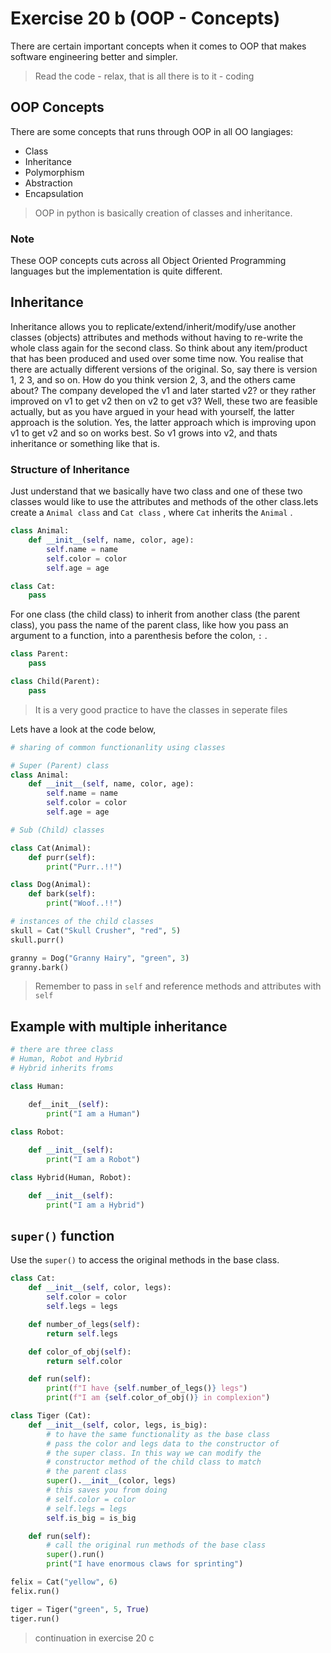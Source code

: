 # Exercise 20 b (OOP - Concepts)
There are certain important concepts when it comes to OOP that makes software engineering better and simpler.

> Read the code - relax, that is all there is to it - coding

## OOP Concepts

There are some concepts that runs through OOP in all OO langiages:

* Class
* Inheritance
* Polymorphism
* Abstraction  
* Encapsulation

> OOP in python is basically creation of classes and inheritance.

### Note

These OOP concepts cuts across all Object Oriented Programming languages but the implementation is quite different.

## Inheritance

Inheritance allows you to replicate/extend/inherit/modify/use another classes (objects) attributes and methods without having to re-write the whole class again for the second class. So think about any item/product that has been produced and used over some time now. You realise that there are actually different versions of the original. So, say there is version 1, 2 3, and so on. How do you think version 2, 3, and the others came about? The company developed the v1 and later started v2? or they rather improved on v1 to get v2 then on v2 to get v3? Well, these two are feasible actually, but as you have argued in your head with yourself, the latter approach is the solution. Yes, the latter approach which is improving upon v1 to get v2 and so on works best.
So v1 grows into v2, and thats inheritance or something like that is.

### Structure of Inheritance

Just understand that we basically have two class and one of these two classes would like to use the attributes and methods of the other class.lets create a `Animal class` and `Cat class` , where `Cat` inherits the `Animal` .

``` python
class Animal:
	def __init__(self, name, color, age):
		self.name = name
		self.color = color
		self.age = age

class Cat:
	pass
```

For one class (the child class)  to inherit from another class (the parent class), you pass the name of the parent class, like how you pass an argument to a function, into a parenthesis before the colon, `:` .

``` python
class Parent:
	pass

class Child(Parent):
	pass
```

> It is a very good practice to have the classes in seperate files

Lets have a look at the code below, 

``` python
# sharing of common functionanlity using classes

# Super (Parent) class
class Animal:
    def __init__(self, name, color, age):
        self.name = name
        self.color = color
        self.age = age

# Sub (Child) classes

class Cat(Animal):
    def purr(self):
        print("Purr..!!")

class Dog(Animal):
    def bark(self):
        print("Woof..!!")

# instances of the child classes
skull = Cat("Skull Crusher", "red", 5)
skull.purr()

granny = Dog("Granny Hairy", "green", 3)
granny.bark()
```

> Remember to pass in `self` and reference methods and attributes with `self` 

## Example with multiple inheritance

``` python
# there are three class
# Human, Robot and Hybrid
# Hybrid inherits froms

class Human:

    def__init__(self):
        print("I am a Human")
        
class Robot:

    def __init__(self):
        print("I am a Robot")

class Hybrid(Human, Robot):

    def __init__(self):
        print("I am a Hybrid")
```

## `super()` function

Use the `super()` to access the original methods in the base class.

``` python
class Cat:
    def __init__(self, color, legs):
        self.color = color
        self.legs = legs

    def number_of_legs(self):
        return self.legs

    def color_of_obj(self):
        return self.color

    def run(self):
        print(f"I have {self.number_of_legs()} legs")
        print(f"I am {self.color_of_obj()} in complexion")

class Tiger (Cat):
    def __init__(self, color, legs, is_big):
        # to have the same functionality as the base class
        # pass the color and legs data to the constructor of
        # the super class. In this way we can modify the 
        # constructor method of the child class to match 
        # the parent class
        super().__init__(color, legs)
        # this saves you from doing
        # self.color = color
        # self.legs = legs
        self.is_big = is_big

    def run(self):
        # call the original run methods of the base class
        super().run()
        print("I have enormous claws for sprinting")

felix = Cat("yellow", 6)
felix.run()

tiger = Tiger("green", 5, True)
tiger.run()
```

> continuation in exercise 20 c

